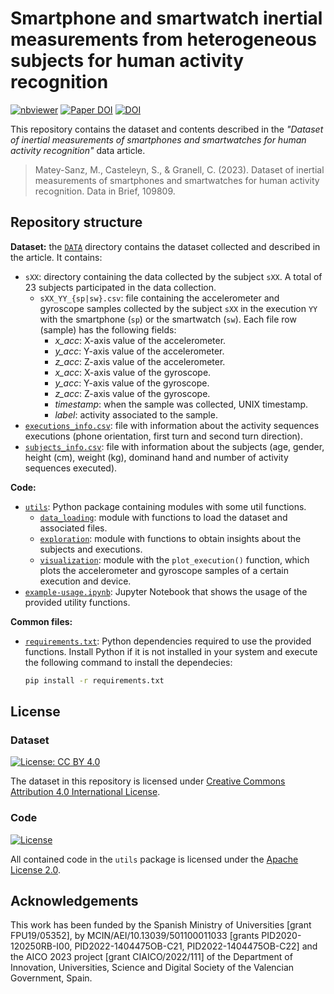 # Smartphone and smartwatch inertial measurements from heterogeneous subjects for human activity recognition

[![nbviewer](https://raw.githubusercontent.com/jupyter/design/master/logos/Badges/nbviewer_badge.svg)](https://nbviewer.org/github/GeoTecINIT/sp-sw-har-dataset/)
[![Paper DOI](https://img.shields.io/badge/PaperDOI-10.1016%2Fj.dib.2023.109809-yellow.svg)](https://doi.org/10.1016/j.dib.2023.109809)
[![DOI](https://zenodo.org/badge/DOI/10.5281/zenodo.8398688.svg)](https://doi.org/10.5281/zenodo.8398688)

This repository contains the dataset and contents described in the _"Dataset of inertial measurements of smartphones and smartwatches for human activity recognition"_ data article. 

> Matey-Sanz, M., Casteleyn, S., & Granell, C. (2023). Dataset of inertial measurements of smartphones and smartwatches for human activity recognition. Data in Brief, 109809.

## Repository structure

**Dataset:** the [`DATA`](./DATA) directory contains the dataset collected and described in the article. It contains:

- `sXX`: directory containing the data collected by the subject `sXX`. A total of 23 subjects participated in the data collection.
  - `sXX_YY_{sp|sw}.csv`: file containing the accelerometer and gyroscope samples collected by the subject `sXX` in the execution `YY` with the smartphone (`sp`) or the smartwatch (`sw`). Each file row (sample) has the following fields:
    - _x_acc_: X-axis value of the accelerometer.
    - _y_acc_: Y-axis value of the accelerometer.
    - _z_acc_: Z-axis value of the accelerometer.
    - _x_acc_: X-axis value of the gyroscope.
    - _y_acc_: Y-axis value of the gyroscope.
    - _z_acc_: Z-axis value of the gyroscope.
    - _timestamp_: when the sample was collected, UNIX timestamp.
    - _label_: activity associated to the sample.
- [`executions_info.csv`](./DATA/executions_info.csv): file with information about the activity sequences executions (phone orientation, first turn and second turn direction).
- [`subjects_info.csv`](./DATA/subjects_info.csv): file with information about the subjects (age, gender, height (cm), weight (kg), dominand hand and number of activity sequences executed).

**Code:**

- [`utils`](./utils): Python package containing modules with some util functions.
  - [`data_loading`](./utils/data_loading): module with functions to load the dataset and associated files.
  - [`exploration`](./utils/exploration): module with functions to obtain insights about the subjects and executions.
  - [`visualization`](./utils/visualization): module with the `plot_execution()` function, which plots the accelerometer and gyroscope samples of a certain execution and device.
- [`example-usage.ipynb`](./example-usage.ipynb): Jupyter Notebook that shows the usage of the provided utility functions.

**Common files:**

- [`requirements.txt`](./requirements.txt): Python dependencies required to use the provided functions. Install Python if it is not installed in your system and execute the following command to install the dependecies:

  ```bash
  pip install -r requirements.txt
  ```
    

## License 

### Dataset

[![License: CC BY 4.0](https://licensebuttons.net/l/by/4.0/88x31.png)](https://creativecommons.org/licenses/by/4.0/)

The dataset in this repository is licensed under [Creative Commons Attribution 4.0 International License](https://creativecommons.org/licenses/by/4.0/).

### Code

[![License](https://img.shields.io/badge/License-Apache_2.0-blue.svg)](http://www.apache.org/licenses/LICENSE-2.0)

All contained code in the `utils` package is licensed under the [Apache License 2.0](http://www.apache.org/licenses/LICENSE-2.0).


## Acknowledgements

This work has been funded by the Spanish Ministry of Universities [grant FPU19/05352], by MCIN/AEI/10.13039/501100011033 [grants PID2020-120250RB-I00, PID2022-1404475OB-C21, PID2022-1404475OB-C22] and the AICO 2023 project [grant 
 CIAICO/2022/111] of the Department of Innovation, Universities, Science and Digital Society of the Valencian Government, Spain.



